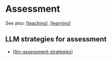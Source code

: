 <!--
 Copyright (C) 2023 David Jones
 
 This program is free software: you can redistribute it and/or modify
 it under the terms of the GNU Affero General Public License as
 published by the Free Software Foundation, either version 3 of the
 License, or (at your option) any later version.
 
 This program is distributed in the hope that it will be useful,
 but WITHOUT ANY WARRANTY; without even the implied warranty of
 MERCHANTABILITY or FITNESS FOR A PARTICULAR PURPOSE.  See the
 GNU Affero General Public License for more details.
 
 You should have received a copy of the GNU Affero General Public License
 along with this program.  If not, see <http://www.gnu.org/licenses/>.
-->

# Assessment

See also: [[teaching]], [[learning]]

## LLM strategies for assessment

- [[llm-assessment-strategies]]

[//begin]: # "Autogenerated link references for markdown compatibility"
[teaching]: ../teaching "Teaching"
[learning]: ../../Learning/learning "Learning"
[llm-assessment-strategies]: llm-assessment-strategies "LLM Assessment Strategies"
[//end]: # "Autogenerated link references"